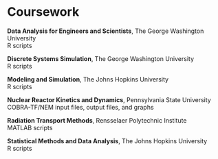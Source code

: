 # Coursework

**Data Analysis for Engineers and Scientists**, The George Washington University  
R scripts

**Discrete Systems Simulation**, The George Washington University  
R scripts

**Modeling and Simulation**, The Johns Hopkins University  
R scripts

**Nuclear Reactor Kinetics and Dynamics**, Pennsylvania State University  
COBRA-TF/NEM input files, output files, and graphs

**Radiation Transport Methods**, Rensselaer Polytechnic Institute  
MATLAB scripts

**Statistical Methods and Data Analysis**, The Johns Hopkins University  
R scripts
